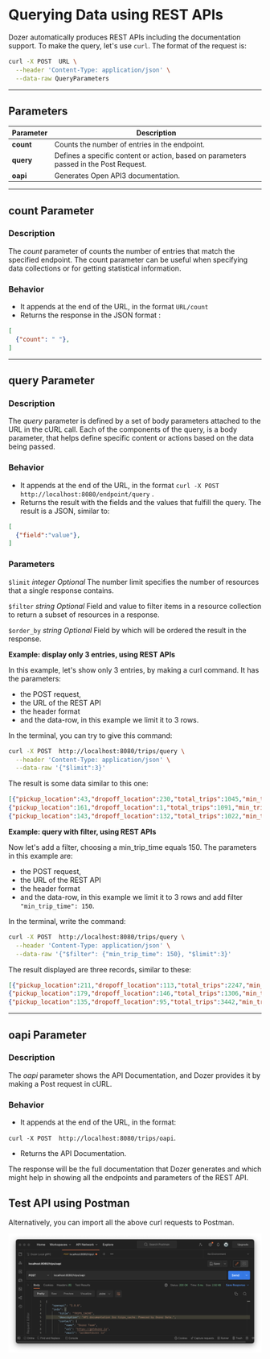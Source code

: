 # Querying Data using REST APIs

Dozer automatically produces REST APIs including the documentation support. To make the query, let's use `curl`. The format of the request is:

```bash
curl -X POST  URL \
  --header 'Content-Type: application/json' \
  --data-raw QueryParameters
```

---

## Parameters

| Parameter | Description |
| -------- | -------- |
| **count**     | Counts the number of entries in the endpoint.     |
| **query**   | Defines a specific content or action, based on parameters passed in the Post Request.    |
| **oapi**   | Generates Open API3 documentation.   |



---

## count Parameter

### Description

The *count* parameter of counts the number of entries that match the specified endpoint. The count parameter can be useful when specifying data collections or for getting statistical information. 

### Behavior

* It appends at the end of the URL, in the format `URL/count`
* Returns the response in the JSON format :
```json
[
  {"count": " "},
]  
```

---

## query Parameter

### Description
The *query* parameter is defined by a set of body parameters attached to the URL in the cURL call. Each of the components of the query, is a body parameter, that helps define specific content or actions based on the data being passed.

### Behavior

* It appends at the end of the URL, in the format
 `curl -X POST  http://localhost:8080/endpoint/query` .
* Returns the result with the fields and the values that fulfill the query. The result is a JSON, similar to:
```json
[
  {"field":"value"},
]
```

### Parameters

`$limit` *integer*  *Optional*
The number limit specifies the number of resources that a single response contains.
  
`$filter` *string*  *Optional*
Field and value to filter items in a resource collection to return a subset of resources in a response.

`$order_by` *string*  *Optional*
Field by which will be ordered the result in the response.



**Example: display only 3 entries, using REST APIs**

In this example, let's show only 3 entries, by making a curl command. It has the parameters:

* the POST request,
* the URL of the REST API
* the header format
* and the data-row, in this example we limit it to 3 rows.


In the terminal, you can try to give this command:

```bash
curl -X POST  http://localhost:8080/trips/query \
  --header 'Content-Type: application/json' \
  --data-raw '{"$limit":3}'
```

The result is some data similar to this one:

```json
[{"pickup_location":43,"dropoff_location":230,"total_trips":1045,"min_trip_time":122,"max_trip_time":2713,"__dozer_record_id":3597,"__dozer_record_version":45},
{"pickup_location":161,"dropoff_location":1,"total_trips":1091,"min_trip_time":1437,"max_trip_time":11061,"__dozer_record_id":3369,"__dozer_record_version":91},
{"pickup_location":143,"dropoff_location":132,"total_trips":1022,"min_trip_time":1641,"max_trip_time":7694,"__dozer_record_id":3711,"__dozer_record_version":22}]
```


**Example: query with filter, using REST APIs**

Now let's add a filter, choosing a min_trip_time equals 150. The parameters in this example are:

* the POST request,
* the URL of the REST API
* the header format
* and the data-row, in this example we limit it to 3 rows and add filter `"min_trip_time": 150`.

In the terminal, write the command:

```bash
curl -X POST  http://localhost:8080/trips/query \
  --header 'Content-Type: application/json' \
  --data-raw '{"$filter": {"min_trip_time": 150}, "$limit":3}'
```
  
 The result displayed are three records, similar to these:
 
 ```json
[{"pickup_location":211,"dropoff_location":113,"total_trips":2247,"min_trip_time":150,"max_trip_time":5187,"__dozer_record_id":1715,"__dozer_record_version":1247},
{"pickup_location":179,"dropoff_location":146,"total_trips":1306,"min_trip_time":150,"max_trip_time":3160,"__dozer_record_id":2934,"__dozer_record_version":306},
{"pickup_location":135,"dropoff_location":95,"total_trips":3442,"min_trip_time":150,"max_trip_time":5706,"__dozer_record_id":676,"__dozer_record_version":2442}]
 ```


---

## oapi Parameter

### Description
The *oapi* parameter shows the API Documentation, and Dozer provides it by making a Post request in cURL.

### Behavior

* It appends at the end of the URL, in the format:

 `curl -X POST  http://localhost:8080/trips/oapi`.
* Returns the API Documentation. 


The response will be the full documentation that Dozer generates and which might help in showing all the endpoints and parameters of the REST API.

 
## Test API using Postman

Alternatively, you can import all the above curl requests to Postman.

![](./img/postman_rest_api.png)

